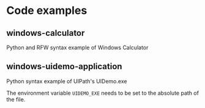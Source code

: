 # Code examples

## windows-calculator

Python and RFW syntax example of Windows Calculator

## windows-uidemo-application

Python syntax example of UIPath's UIDemo.exe

The environment variable `UIDEMO_EXE` needs to be set to the absolute path of the file.

